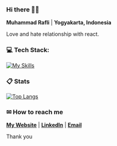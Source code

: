 ###  Hi there 👋🏼

**Muhammad Rafli** | **Yogyakarta, Indonesia**

Love and hate relationship with react.

###  💻 Tech Stack:

[![My Skills](https://skillicons.dev/icons?i=js,ts,react,nextjs,tailwind,express,mysql,figma,ai)](https://github.com/plirapli/)

###  📋 Stats

[![Top Langs](https://github-readme-stats-plirapli.vercel.app/api/top-langs/?username=plirapli&theme=material-palenight&compact=true&layout=compact)](https://github.com/plirapli/)

###  ✉ How to reach me

**[My Website](https://plirapli.vercel.app/)** | **[LinkedIn](https://www.linkedin.com/in/mrafli/)** | **[Email](mailto:mrafli.work@gmail.com)**

Thank you
